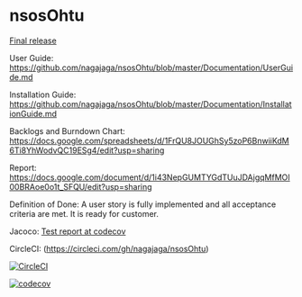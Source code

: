 # nsosOhtu

[Final release](https://github.com/nagajaga/nsosOhtu/releases/tag/final) 

User Guide: https://github.com/nagajaga/nsosOhtu/blob/master/Documentation/UserGuide.md

Installation Guide: https://github.com/nagajaga/nsosOhtu/blob/master/Documentation/InstallationGuide.md

Backlogs and Burndown Chart: https://docs.google.com/spreadsheets/d/1FrQU8JOUGhSy5zoP6BnwiiKdM6Ti8YhWodvQC19ESg4/edit?usp=sharing

Report: https://docs.google.com/document/d/1i43NepGUMTYGdTUuJDAjgqMfMOI00BRAoe0o1t_SFQU/edit?usp=sharing

Definition of Done: 
A user story is fully implemented and all acceptance criteria are met. It is ready for customer.

Jacoco: [Test report at codecov](https://codecov.io/gh/nagajaga/nsosOhtu/tree/master/src/main/java/ohtu)

CircleCI: (https://circleci.com/gh/nagajaga/nsosOhtu)

[![CircleCI](https://circleci.com/gh/nagajaga/nsosOhtu.svg?style=svg)](https://circleci.com/gh/nagajaga/nsosOhtu)


[![codecov](https://codecov.io/gh/nagajaga/nsosOhtu/branch/master/graph/badge.svg)](https://codecov.io/gh/nagajaga/nsosOhtu)


